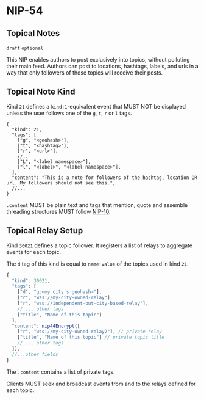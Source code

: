 NIP-54
======

Topical Notes
-------------

`draft` `optional`

This NIP enables authors to post exclusively into topics, without polluting their main feed. Authors can post to locations, hashtags, labels, and urls in a way that only followers of those topics will receive their posts. 

## Topical Note Kind

Kind `21` defines a `kind:1`-equivalent event that MUST NOT be displayed unless the user follows one of the `g`, `t`, `r` or `l` tags. 

```jsonc
{
  "kind": 21,
  "tags": [
    ["g", "<geohash>"],
    ["t", "<hashtag>"],
    ["r", "<url>"],
    //.. 
    ["L", "<label namespace>"],
    ["l", "<label>", "<label namespace>"],
  ],
  "content": "This is a note for followers of the hashtag, location OR url. My followers should not see this.",
  //...
}
```

`.content` MUST be plain text and tags that mention, quote and assemble threading structures MUST follow [NIP-10](10.md).

## Topical Relay Setup

Kind `30021` defines a topic follower. It registers a list of relays to aggregate events for each topic. 

The `d` tag of this kind is equal to `name:value` of the topics used in kind `21`. 

```js
{
  "kind": 30021,
  "tags": [
    ["d", "g:<my city's geohash>"],
    ["r", "wss://my-city-owned-relay"],
    ["r", "wss://independent-but-city-based-relay"],
    // ... other tags
    ["title", "Name of this topic"]
  ],
  "content": nip44Encrypt([
    ["r", "wss://my-city-owned-relay2"], // private relay
    ["title", "Name of this topic"] // private topic title
    // ... other tags
  ]),
  //...other fields
}
```

The `.content` contains a list of private tags.

Clients MUST seek and broadcast events from and to the relays defined for each topic. 